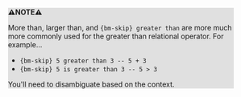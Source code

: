 <div style="margin:2em; background-color: #e0e0e0;">

<strong>⚠️NOTE️️️⚠️</strong>

More than, larger than, and `{bm-skip} greater than` are more much more commonly used for the greater than relational operator. For example...

* `{bm-skip} 5 greater than 3 -- 5 + 3`
* `{bm-skip} 5 is greater than 3 -- 5 > 3`

You'll need to disambiguate based on the context.
</div>

